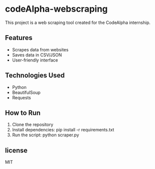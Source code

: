 # codeAlpha-webscraping

This project is a web scraping tool created for the CodeAlpha internship.

## Features
- Scrapes data from websites
- Saves data in CSV/JSON
- User-friendly interface

## Technologies Used
- Python
- BeautifulSoup
- Requests

## How to Run
1. Clone the repository
2. Install dependencies: pip install -r requirements.txt
3. Run the script: python scraper.py
## license
MIT
